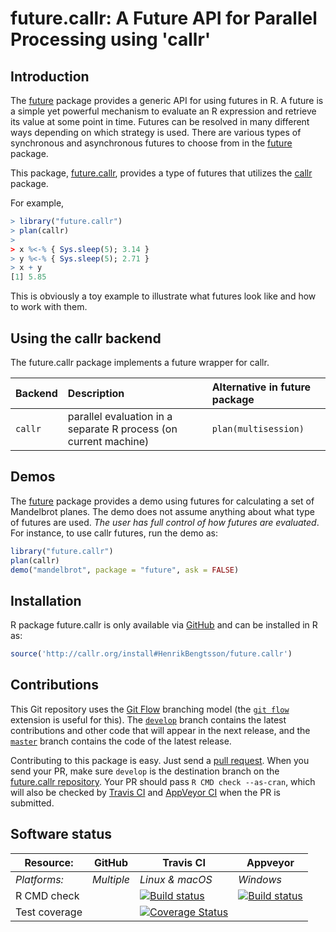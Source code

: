 # future.callr: A Future API for Parallel Processing using 'callr'

## Introduction
The [future] package provides a generic API for using futures in R.
A future is a simple yet powerful mechanism to evaluate an R expression
and retrieve its value at some point in time.  Futures can be resolved
in many different ways depending on which strategy is used.
There are various types of synchronous and asynchronous futures to
choose from in the [future] package.

This package, [future.callr], provides a type of futures that
utilizes the [callr] package.

For example,
```r
> library("future.callr")
> plan(callr)
>
> x %<-% { Sys.sleep(5); 3.14 }
> y %<-% { Sys.sleep(5); 2.71 }
> x + y
[1] 5.85
```
This is obviously a toy example to illustrate what futures look like
and how to work with them.


## Using the callr backend
The future.callr package implements a future wrapper for callr.


| Backend | Description                                                      | Alternative in future package
|:--------|:-----------------------------------------------------------------|:------------------------------
| `callr` | parallel evaluation in a separate R process (on current machine) | `plan(multisession)`


## Demos
The [future] package provides a demo using futures for calculating a
set of Mandelbrot planes.  The demo does not assume anything about
what type of futures are used.
_The user has full control of how futures are evaluated_.
For instance, to use callr futures, run the demo as:
```r
library("future.callr")
plan(callr)
demo("mandelbrot", package = "future", ask = FALSE)
```


[callr]: https://cran.r-project.org/package=callr
[future]: https://cran.r-project.org/package=future
[future.callr]: https://github.com/HenrikBengtsson/callr

## Installation
R package future.callr is only available via [GitHub](https://github.com/HenrikBengtsson/future.callr) and can be installed in R as:
```r
source('http://callr.org/install#HenrikBengtsson/future.callr')
```




## Contributions

This Git repository uses the [Git Flow](http://nvie.com/posts/a-successful-git-branching-model/) branching model (the [`git flow`](https://github.com/petervanderdoes/gitflow-avh) extension is useful for this).  The [`develop`](https://github.com/HenrikBengtsson/future.callr/tree/develop) branch contains the latest contributions and other code that will appear in the next release, and the [`master`](https://github.com/HenrikBengtsson/future.callr) branch contains the code of the latest release.

Contributing to this package is easy.  Just send a [pull request](https://help.github.com/articles/using-pull-requests/).  When you send your PR, make sure `develop` is the destination branch on the [future.callr repository](https://github.com/HenrikBengtsson/future.callr).  Your PR should pass `R CMD check --as-cran`, which will also be checked by <a href="https://travis-ci.org/HenrikBengtsson/future.callr">Travis CI</a> and <a href="https://ci.appveyor.com/project/HenrikBengtsson/future-callr">AppVeyor CI</a> when the PR is submitted.


## Software status

| Resource:     | GitHub        | Travis CI       | Appveyor         |
| ------------- | ------------------- | --------------- | ---------------- |
| _Platforms:_  | _Multiple_          | _Linux & macOS_ | _Windows_        |
| R CMD check   |  | <a href="https://travis-ci.org/HenrikBengtsson/future.callr"><img src="https://travis-ci.org/HenrikBengtsson/future.callr.svg" alt="Build status"></a>   | <a href="https://ci.appveyor.com/project/HenrikBengtsson/future-callr"><img src="https://ci.appveyor.com/api/projects/status/github/HenrikBengtsson/future.callr?svg=true" alt="Build status"></a> |
| Test coverage |                     | <a href="https://codecov.io/gh/HenrikBengtsson/future.callr"><img src="https://codecov.io/gh/HenrikBengtsson/future.callr/branch/develop/graph/badge.svg" alt="Coverage Status"/></a>     |                  |
